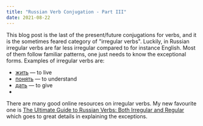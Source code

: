 ```yaml
---
title: "Russian Verb Conjugation - Part III"
date: 2021-08-22
---
```


This blog post is the last of the present/future conjugations for verbs, and it is the sometimes feared category of "irregular verbs". Luckily, in Russian irregular verbs are far less irregular compared to for instance English. Most of them follow familiar patterns, one just needs to know the exceptional forms. Examples of irregular verbs are:

* [жить](https://en.wiktionary.org/wiki/%D0%B6%D0%B8%D1%82%D1%8C#Verb) — to live
* [понять](https://en.wiktionary.org/wiki/%D0%BF%D0%BE%D0%BD%D1%8F%D1%82%D1%8C#Conjugation) — to understand
* [дать](https://en.wiktionary.org/wiki/%D0%B4%D0%B0%D1%82%D1%8C#Conjugation) — to give
* 

There are many good online resources on irregular verbs. My new favourite one is [The Ultimate Guide to Russian Verbs: Both Irregular and Regular](https://speechling.com/blog/the-ultimate-guide-to-russian-verbs-both-irregular-and-regular/) which goes to great details in explaining the exceptions.